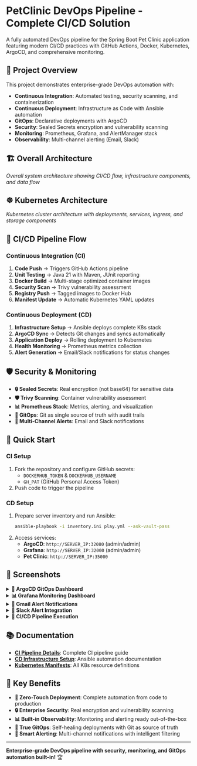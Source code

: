 # PetClinic DevOps Pipeline - Complete CI/CD Solution

A fully automated DevOps pipeline for the Spring Boot Pet Clinic application featuring modern CI/CD practices with GitHub Actions, Docker, Kubernetes, ArgoCD, and comprehensive monitoring.

## 🎯 Project Overview

This project demonstrates enterprise-grade DevOps automation with:
- **Continuous Integration**: Automated testing, security scanning, and containerization
- **Continuous Deployment**: Infrastructure as Code with Ansible automation
- **GitOps**: Declarative deployments with ArgoCD
- **Security**: Sealed Secrets encryption and vulnerability scanning
- **Monitoring**: Prometheus, Grafana, and AlertManager stack
- **Observability**: Multi-channel alerting (Email, Slack)

## 🏗️ Overall Architecture

<!-- INSERT YOUR OVERALL ARCHITECTURE DIAGRAM HERE -->
*Overall system architecture showing CI/CD flow, infrastructure components, and data flow*

## ☸️ Kubernetes Architecture

<!-- INSERT YOUR KUBERNETES ARCHITECTURE DIAGRAM HERE -->
*Kubernetes cluster architecture with deployments, services, ingress, and storage components*

## 🚀 CI/CD Pipeline Flow

### **Continuous Integration (CI)**
1. **Code Push** → Triggers GitHub Actions pipeline
2. **Unit Testing** → Java 21 with Maven, JUnit reporting
3. **Docker Build** → Multi-stage optimized container images
4. **Security Scan** → Trivy vulnerability assessment
5. **Registry Push** → Tagged images to Docker Hub
6. **Manifest Update** → Automatic Kubernetes YAML updates

### **Continuous Deployment (CD)**
1. **Infrastructure Setup** → Ansible deploys complete K8s stack
2. **ArgoCD Sync** → Detects Git changes and syncs automatically
3. **Application Deploy** → Rolling deployment to Kubernetes
4. **Health Monitoring** → Prometheus metrics collection
5. **Alert Generation** → Email/Slack notifications for status changes

## 🛡️ Security & Monitoring

- **🔒 Sealed Secrets**: Real encryption (not base64) for sensitive data
- **🛡️ Trivy Scanning**: Container vulnerability assessment
- **📊 Prometheus Stack**: Metrics, alerting, and visualization
- **🎯 GitOps**: Git as single source of truth with audit trails
- **📱 Multi-Channel Alerts**: Email and Slack notifications

## 🚀 Quick Start

### **CI Setup**
1. Fork the repository and configure GitHub secrets:
   - `DOCKERHUB_TOKEN` & `DOCKERHUB_USERNAME`
   - `GH_PAT` (GitHub Personal Access Token)
2. Push code to trigger the pipeline

### **CD Setup**  
1. Prepare server inventory and run Ansible:
   ```bash
   ansible-playbook -i inventory.ini play.yml --ask-vault-pass
   ```
2. Access services:
   - **ArgoCD**: `http://SERVER_IP:32080` (admin/admin)
   - **Grafana**: `http://SERVER_IP:32000` (admin/admin)
   - **Pet Clinic**: `http://SERVER_IP:35000`

## 📸 Screenshots

<details>
<summary><strong>🔄 ArgoCD GitOps Dashboard</strong></summary>

<!-- INSERT ARGOCD SCREENSHOT HERE -->
*ArgoCD application dashboard showing sync status, health, and deployment details*

</details>

<details>
<summary><strong>📊 Grafana Monitoring Dashboard</strong></summary>

<!-- INSERT GRAFANA SCREENSHOT HERE -->
*Grafana dashboard with ArgoCD metrics, application performance, and system monitoring*

</details>

<details>
<summary><strong>📧 Gmail Alert Notifications</strong></summary>

<!-- INSERT GMAIL ALERT SCREENSHOT HERE -->
*Email alerts showing application sync status changes and deployment notifications*

</details>

<details>
<summary><strong>📱 Slack Alert Integration</strong></summary>

<!-- INSERT SLACK ALERT SCREENSHOT HERE -->
*Slack channel notifications for real-time deployment and monitoring alerts*

</details>

<details>
<summary><strong>🔧 CI/CD Pipeline Execution</strong></summary>

<!-- INSERT PIPELINE SCREENSHOT HERE -->
*GitHub Actions pipeline showing all stages: testing, building, scanning, and deployment*

</details>

## 📚 Documentation

- **[CI Pipeline Details](./CI/README.MD)**: Complete CI pipeline guide
- **[CD Infrastructure Setup](./CD/README.md)**: Ansible automation documentation
- **[Kubernetes Manifests](./K8s/)**: All K8s resource definitions

## 🎯 Key Benefits

- **🚀 Zero-Touch Deployment**: Complete automation from code to production
- **🔒 Enterprise Security**: Real encryption and vulnerability scanning
- **📊 Built-in Observability**: Monitoring and alerting ready out-of-the-box
- **🔄 True GitOps**: Self-healing deployments with Git as source of truth
- **📱 Smart Alerting**: Multi-channel notifications with intelligent filtering

---

**Enterprise-grade DevOps pipeline with security, monitoring, and GitOps automation built-in!** 🏆
